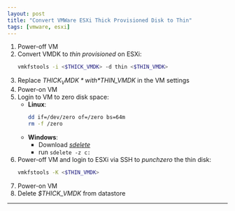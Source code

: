 ```yaml
---
layout: post
title: "Convert VMWare ESXi Thick Provisioned Disk to Thin"
tags: [vmware, esxi]
---
```


1. Power-off VM
2. Convert VMDK to *thin provisioned* on ESXi:
   ```bash
   vmkfstools -i <$THICK_VMDK> -d thin <$THIN_VMDK>
   ```
3. Replace *$THICK_VMDK* with *$THIN_VMDK* in the VM settings
4. Power-on VM
5. Login to VM to zero disk space:
   - **Linux**:
      ```bash
      dd if=/dev/zero of=/zero bs=64m
      rm -f /zero
      ```
   - **Windows**:
     - Download [*sdelete*](http://technet.microsoft.com/en-us/sysinternals/bb897443.aspx)
     - run `sdelete -z c:`
6. Power-off VM and login to ESXi via SSH to *punchzero* the thin disk:
   ```bash
   vmkfstools -K <$THIN_VMDK>
   ```
7. Power-on VM
8. Delete *$THICK_VMDK* from datastore

---
